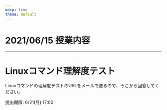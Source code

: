 ```yaml
---
marp: true
theme: default
---
```

# 2021/06/15 授業内容

---

# Linuxコマンド理解度テスト

Linuxコマンドの理解度テストのURLをメールで送るので、そこから回答してください。

提出期限: 6/21(月) 17:00

